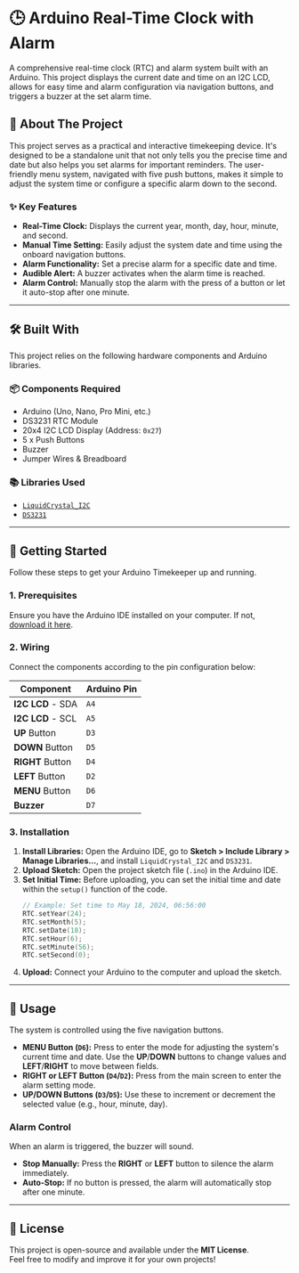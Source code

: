 # 🕒 Arduino Real-Time Clock with Alarm

A comprehensive real-time clock (RTC) and alarm system built with an Arduino. This project displays the current date and time on an I2C LCD, allows for easy time and alarm configuration via navigation buttons, and triggers a buzzer at the set alarm time.

## 🌟 About The Project

This project serves as a practical and interactive timekeeping device. It's designed to be a standalone unit that not only tells you the precise time and date but also helps you set alarms for important reminders. The user-friendly menu system, navigated with five push buttons, makes it simple to adjust the system time or configure a specific alarm down to the second.

### ✨ Key Features

* **Real-Time Clock:** Displays the current year, month, day, hour, minute, and second.
* **Manual Time Setting:** Easily adjust the system date and time using the onboard navigation buttons.
* **Alarm Functionality:** Set a precise alarm for a specific date and time.
* **Audible Alert:** A buzzer activates when the alarm time is reached.
* **Alarm Control:** Manually stop the alarm with the press of a button or let it auto-stop after one minute.

---

## 🛠️ Built With

This project relies on the following hardware components and Arduino libraries.

### 📦 Components Required
* Arduino (Uno, Nano, Pro Mini, etc.)
* DS3231 RTC Module
* 20x4 I2C LCD Display (Address: `0x27`)
* 5 x Push Buttons
* Buzzer
* Jumper Wires & Breadboard

### 📚 Libraries Used
* [`LiquidCrystal_I2C`](https://github.com/johnrickman/LiquidCrystal_I2C)
* [`DS3231`](https://github.com/NorthernWidget/DS3231)

---

## 🚀 Getting Started

Follow these steps to get your Arduino Timekeeper up and running.

### 1. Prerequisites
Ensure you have the Arduino IDE installed on your computer. If not, [download it here](https://www.arduino.cc/en/software).

### 2. Wiring
Connect the components according to the pin configuration below:

| Component         | Arduino Pin |
| ----------------- | ----------- |
| **I2C LCD** - SDA | `A4`        |
| **I2C LCD** - SCL | `A5`        |
| **UP** Button     | `D3`        |
| **DOWN** Button   | `D5`        |
| **RIGHT** Button  | `D4`        |
| **LEFT** Button   | `D2`        |
| **MENU** Button   | `D6`        |
| **Buzzer** | `D7`        |

### 3. Installation
1.  **Install Libraries:** Open the Arduino IDE, go to **Sketch > Include Library > Manage Libraries...**, and install `LiquidCrystal_I2C` and `DS3231`.
2.  **Upload Sketch:** Open the project sketch file (`.ino`) in the Arduino IDE.
3.  **Set Initial Time:** Before uploading, you can set the initial time and date within the `setup()` function of the code.
    ```cpp
    // Example: Set time to May 18, 2024, 06:56:00
    RTC.setYear(24);
    RTC.setMonth(5);
    RTC.setDate(18);
    RTC.setHour(6);
    RTC.setMinute(56);
    RTC.setSecond(0);
    ```
4.  **Upload:** Connect your Arduino to the computer and upload the sketch.

---

## 📖 Usage

The system is controlled using the five navigation buttons.

* **MENU Button (`D6`):** Press to enter the mode for adjusting the system's current time and date. Use the **UP**/**DOWN** buttons to change values and **LEFT**/**RIGHT** to move between fields.
* **RIGHT or LEFT Button (`D4`/`D2`):** Press from the main screen to enter the alarm setting mode.
* **UP/DOWN Buttons (`D3`/`D5`):** Use these to increment or decrement the selected value (e.g., hour, minute, day).

### Alarm Control
When an alarm is triggered, the buzzer will sound.
* **Stop Manually:** Press the **RIGHT** or **LEFT** button to silence the alarm immediately.
* **Auto-Stop:** If no button is pressed, the alarm will automatically stop after one minute.

---


## 📜 License
This project is open-source and available under the **MIT License**.  
Feel free to modify and improve it for your own projects!
